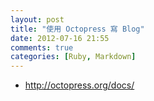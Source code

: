 ```yaml
---
layout: post
title: "使用 Octopress 寫 Blog"
date: 2012-07-16 21:55
comments: true
categories: [Ruby, Markdown]
---
```


+ http://octopress.org/docs/
